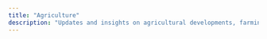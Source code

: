 ```yaml
---
title: "Agriculture"
description: "Updates and insights on agricultural developments, farming practices, and rural life."
---
```

